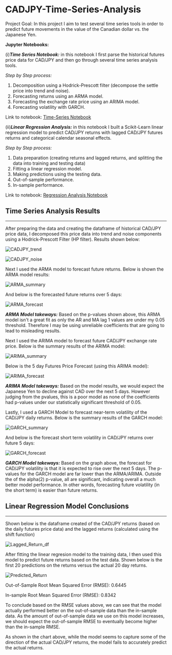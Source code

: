 # CADJPY-Time-Series-Analysis

Project Goal:
In this project I aim to test several time series tools in order to predict future movements in the value of the Canadian dollar vs. the Japanese Yen. 

**Jupyter Notebooks:**

(i)***Time Series Notebook:*** in this notebook I first parse the historical futures price data for CAD/JPY and then go through several time series analysis tools. 

*Step by Step process:*
1. Decomposition using a Hodrick-Prescott filter (decompose the settle price into trend and noise).
2. Forecasting returns using an ARMA model.
3. Forecasting the exchange rate price using an ARIMA model.
4. Forecasting volatility with GARCH.

Link to notebook:
[Time-Series Notebook](time_series_analysis.ipynb)

(ii)***Linear Regression Analysis:*** in this notebook I built a Scikit-Learn linear regression model to predict CAD/JPY returns with lagged CAD/JPY futures returns and categorical calendar seasonal effects.

*Step by Step process:*

1. Data preparation (creating returns and lagged returns, and splitting the data into training and testing data)
2. Fitting a linear regression model.
3. Making predictions using the testing data.
4. Out-of-sample performance.
5. In-sample performance.

Link to notebook:
[Regression Analysis Notebook](regression_analysis.ipynb)


## Time Series Analysis Results
***

After preparing the data and creating the dataframe of historical CAD/JPY price data, I decomposed this price data into trend and noise components using a Hodrick-Prescott Filter (HP filter). Results shown below:

![CADJPY_trend](Images/Price_Trend_chart.PNG)

![CADJPY_noise](Images/Noise_chart.PNG)

Next I used the ARMA model to forecast future returns. Below is shown the ARMA model results:

![ARMA_summary](Images/ARMA_summary.PNG)

And below is the forecasted future returns over 5 days:

![ARMA_forecast](Images/ARMA_forecast_chart.PNG)

***ARMA Model takeways:*** Based on the p-values shown above, this ARMA model isn't a great fit as only the AR and MA lag 1 values are under my 0.05 threshold. Therefore I may be using unreliable coefficients that are going to lead to misleading results.

Next I used the ARIMA model to forecast future CAD/JPY exchange rate price. Below is the summary results of the ARIMA model:

![ARIMA_summary](Images/ARIMA_summary.PNG)

Below is the 5 day Futures Price Forecast (using this ARIMA model):

![ARIMA_forecast](Images/ARIMA_forecast_chart.PNG)

***ARIMA Model takeways:*** Based on the model results, we would expect the Japanese Yen to decline against CAD over the next 5 days. However judging from the pvalues, this is a poor model as none of the coefficients had p-values under our statistically significant threshold of 0.05.

Lastly, I used a GARCH Model to forecast near-term volatility of the CAD/JPY daily returns. Below is the summary results of the GARCH model:

![GARCH_summary](Images/GARCH_summary.PNG)

And below is the forecast short term volatility in CAD/JPY returns over future 5 days:

![GARCH_forecast](Images/GARCH_forecast_chart.PNG)

***GARCH Model takeways:*** Based on the graph above, the forecast for CAD/JPY volatility is that it is expected to rise over the next 5 days. The p-values for the GARCH model are far lower than the ARMA/ARIMA. Outside the of the alpha(2) p-value, all are significant, indicating overall a much better model performance. In other words, forecasting future volatility (in the short term) is easier than future returns.


## Linear Regression Model Conclusions
***

Shown below is the dataframe created of the CAD/JPY returns (based on the daily futures price data) and the lagged returns (calculated using the shift function)

![Lagged_Return_df](Images/Lagged_Return_df.PNG)

After fitting the linear regresion model to the training data, I then used this model to predict future returns based on the test data. Shown below is the first 20 predictions on the returns versus the actual 20 day returns.

![Predicted_Return](Images/Predicted_Return_chart.PNG)

Out-of-Sample Root Mean Squared Error (RMSE): 0.6445

In-sample Root Mean Squared Error (RMSE): 0.8342

To conclude based on the RMSE values above, we can see that the model actually performed better on the out-of-sample data than the in-sample data. As the amount of out-of-sample data we use on this model increases, we should expect the out-of-sample RMSE to eventually become higher than the in-sample RMSE.

As shown in the chart above, while the model seems to capture some of the direction of the actual CAD/JPY returns, the model fails to accurately predict the actual returns.

